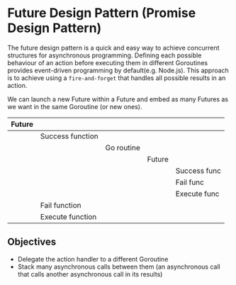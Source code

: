 # Future Design Pattern (Promise Design Pattern)

The future design pattern is a quick and easy way to achieve concurrent structures for asynchronous programming.
Defining each possible behaviour of an action before executing them in different Goroutines provides event-driven programming by default(e.g. Node.js). This approach is to achieve using a `fire-and-forget` that handles all possible results in an action.

We can launch a new Future within a Future and embed as many Futures as we want in the same Goroutine (or new ones).

| Future |                  |            |        |              |
| ------ | ---------------- | ---------- | ------ | ------------ |
|        | Success function |            |        |              |
|        |                  | Go routine |        |              |
|        |                  |            | Future |              |
|        |                  |            |        | Success func |
|        |                  |            |        | Fail func    |
|        |                  |            |        | Execute func |
|        | Fail function    |            |        |              |
|        | Execute function |            |        |              |

## Objectives

- Delegate the action handler to a different Goroutine
- Stack many asynchronous calls between them (an asynchronous call that calls another asynchronous call in its results)
